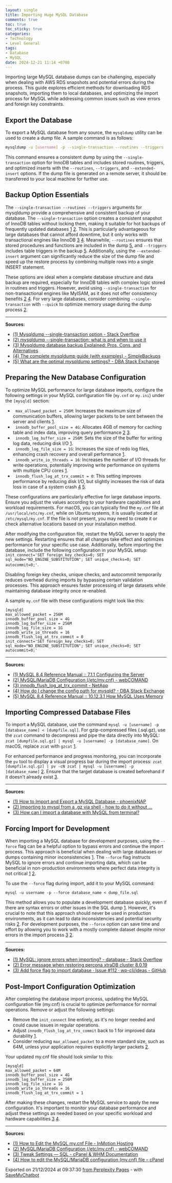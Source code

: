 ```yaml
---
layout: single
title: Importing Huge MySQL Database
comments: true
toc: true
toc_sticky: true
categories:
- Technology
- Level General
tags:
- Database
- MySQL
date: 2024-12-21 11:14 +0700
---
```


Importing large MySQL database dumps can be challenging, especially when dealing with AWS RDS snapshots and potential errors during the process. This guide explores efficient methods for downloading RDS snapshots, importing them to local databases, and optimizing the import process for MySQL while addressing common issues such as view errors and foreign key constraints.

## Export the Database
To export a MySQL database from any source, the `mysqldump` utility can be used to create a dump file. A sample command is as follows:

```bash
mysqldump -u [username] -p --single-transaction --routines --triggers --extended-insert [database_name] > [dumpfile.sql]
```

This command ensures a consistent dump by using the `--single-transaction` option for InnoDB tables and includes stored routines, triggers, and optimized inserts with the `--routines`, `--triggers`, and `--extended-insert` options. If the dump file is generated on a remote server, it should be transferred to your local machine for further use.

## Backup Option Essentials
The `--single-transaction --routines --triggers` arguments for mysqldump provide a comprehensive and consistent backup of your database. The `--single-transaction` option creates a consistent snapshot of InnoDB tables without locking them, making it suitable for hot backups of frequently updated databases [1](https://stackoverflow.com/questions/41683158/mysqldump-single-transaction-option) [2](https://mysqldump.guru/mysqldump-single-transaction-flag.html). This is particularly advantageous for large databases that cannot afford downtime, but it only works with transactional engines like InnoDB [3](https://upback.cloud/blog/mysqldump-database-backup-guide) [4](https://simplebackups.com/blog/the-complete-mysqldump-guide-with-examples/). Meanwhile, `--routines` ensures that stored procedures and functions are included in the dump [5](https://dba.stackexchange.com/questions/87100/what-are-the-optimal-mysqldump-settings), and `--triggers` includes table triggers in the backup [5](https://dba.stackexchange.com/questions/87100/what-are-the-optimal-mysqldump-settings). Additionally, using the `--extended-insert` argument can significantly reduce the size of the dump file and speed up the restore process by combining multiple rows into a single INSERT statement.

These options are ideal when a complete database structure and data backup are required, especially for InnoDB tables with complex logic stored in routines and triggers. However, avoid using `--single-transaction` for non-transactional engines like MyISAM, as it does not offer consistency benefits [2](https://mysqldump.guru/mysqldump-single-transaction-flag.html) [4](https://simplebackups.com/blog/the-complete-mysqldump-guide-with-examples/). For very large databases, consider combining `--single-transaction` with `--quick` to optimize memory usage during the dump process [2](https://mysqldump.guru/mysqldump-single-transaction-flag.html).


---
**Sources:**
- [(1) Mysqldump --single-transaction option - Stack Overflow](https://stackoverflow.com/questions/41683158/mysqldump-single-transaction-option)
- [(2) mysqldump --single-transaction: what is and when to use it](https://mysqldump.guru/mysqldump-single-transaction-flag.html)
- [(3) Mysqldump database backup Explained: Pros, Cons, and Alternatives](https://upback.cloud/blog/mysqldump-database-backup-guide)
- [(4) The complete mysqldump guide (with examples) - SimpleBackups](https://simplebackups.com/blog/the-complete-mysqldump-guide-with-examples/)
- [(5) What are the optimal mysqldump settings? - DBA Stack Exchange](https://dba.stackexchange.com/questions/87100/what-are-the-optimal-mysqldump-settings)


## Preparing the New Database Configuration
To optimize MySQL performance for large database imports, configure the following settings in your MySQL configuration file (`my.cnf` or `my.ini`) under the `[mysqld]` section:

*   `max_allowed_packet = 256M`: Increases the maximum size of communication buffers, allowing larger packets to be sent between the server and clients [1](https://dev.mysql.com/doc/refman/8.4/en/server-configuration.html).
*   `innodb_buffer_pool_size = 4G`: Allocates 4GB of memory for caching table and index data, improving query performance [2](https://www.webcomand.com/docs/admin_guide/configuration/mysqlmariadb/) [3](https://docs.netapp.com/us-en/ontap-apps-dbs/mysql/mysql-innodb_flush_log_at_trx_commit.html).
*   `innodb_log_buffer_size = 256M`: Sets the size of the buffer for writing log data, reducing disk I/O [1](https://dev.mysql.com/doc/refman/8.4/en/server-configuration.html).
*   `innodb_log_file_size = 1G`: Increases the size of redo log files, enhancing crash recovery and overall performance [1](https://dev.mysql.com/doc/refman/8.4/en/server-configuration.html).
*   `innodb_write_io_threads = 16`: Increases the number of I/O threads for write operations, potentially improving write performance on systems with multiple CPU cores [1](https://dev.mysql.com/doc/refman/8.4/en/server-configuration.html).
*   `innodb_flush_log_at_trx_commit = 0`: This setting improves performance by reducing disk I/O, but slightly increases the risk of data loss in case of a system crash [4](https://dba.stackexchange.com/questions/100478/how-do-i-change-the-config-path-for-mysqld) [5](https://dev.mysql.com/doc/refman/8.4/en/memory-use.html).

These configurations are particularly effective for large database imports. Ensure you adjust the values according to your hardware capabilities and workload requirements. For macOS, you can typically find the `my.cnf` file at `/usr/local/etc/my.cnf`, while on Ubuntu systems, it is usually located at `/etc/mysql/my.cnf`. If the file is not present, you may need to create it or check alternative locations based on your installation method.

After modifying the configuration file, restart the MySQL server to apply the new settings. Restarting ensures that all changes take effect and optimizes performance for your specific use case. Additionally, before importing the database, include the following configuration in your MySQL setup: `init_connect='SET foreign_key_checks=0; SET sql_mode="NO_ENGINE_SUBSTITUTION"; SET unique_checks=0; SET autocommit=0;'`.

Disabling foreign key checks, unique checks, and autocommit temporarily reduces overhead during imports by bypassing certain validation processes. This approach ensures faster processing of large datasets while maintaining database integrity once re-enabled.

A sample `my.cnf` file with these configurations might look like this:

```text
[mysqld]
max_allowed_packet = 256M
innodb_buffer_pool_size = 4G
innodb_log_buffer_size = 256M
innodb_log_file_size = 1G
innodb_write_io_threads = 16
innodb_flush_log_at_trx_commit = 0
init_connect='SET foreign_key_checks=0; SET sql_mode="NO_ENGINE_SUBSTITUTION"; SET unique_checks=0; SET autocommit=0;'
```


---
**Sources:**
- [(1) MySQL 8.4 Reference Manual :: 7.1.1 Configuring the Server](https://dev.mysql.com/doc/refman/8.4/en/server-configuration.html)
- [(2) MySQL/MariaDB Configuration (/etc/my.cnf) - webCOMAND](https://www.webcomand.com/docs/admin_guide/configuration/mysqlmariadb/)
- [(3) innodb\_flush\_log\_at\_trx\_commit - NetApp](https://docs.netapp.com/us-en/ontap-apps-dbs/mysql/mysql-innodb_flush_log_at_trx_commit.html)
- [(4) How do I change the config path for mysqld? - DBA Stack Exchange](https://dba.stackexchange.com/questions/100478/how-do-i-change-the-config-path-for-mysqld)
- [(5) MySQL 8.4 Reference Manual :: 10.12.3.1 How MySQL Uses Memory](https://dev.mysql.com/doc/refman/8.4/en/memory-use.html)


## Importing Compressed Database Files
To import a MySQL database, use the command `mysql -u [username] -p [database_name] < [dumpfile.sql]`. For gzip-compressed files (.sql.gz), use the `zcat` command to decompress and pipe the data directly into MySQL: `zcat [dumpfile.sql.gz] | mysql -u [username] -p [database_name]`. On macOS, replace `zcat` with `gzcat` [1](https://phoenixnap.com/kb/import-and-export-mysql-database).

For enhanced performance and progress monitoring, you can incorporate the `pv` tool to display a visual progress bar during the import process: `zcat [dumpfile.sql.gz] | pv -cN zcat | mysql -u [username] -p [database_name]` [2](https://superuser.com/questions/61741/importing-to-mysql-from-a-gz-via-shell-how-to-do-it-without-extracting-to-a-f). Ensure that the target database is created beforehand if it doesn't already exist [3](https://stackoverflow.com/questions/4546778/how-can-i-import-a-database-with-mysql-from-terminal).


---
**Sources:**
- [(1) How to Import and Export a MySQL Database - phoenixNAP](https://phoenixnap.com/kb/import-and-export-mysql-database)
- [(2) Importing to mysql from a .gz via shell - how to do it without ...](https://superuser.com/questions/61741/importing-to-mysql-from-a-gz-via-shell-how-to-do-it-without-extracting-to-a-f)
- [(3) How can I import a database with MySQL from terminal?](https://stackoverflow.com/questions/4546778/how-can-i-import-a-database-with-mysql-from-terminal)


## Forcing Import for Development
When importing a MySQL database for development purposes, using the `--force` flag can be a helpful option to bypass errors and continue the import process. This approach is beneficial when dealing with large databases or dumps containing minor inconsistencies [1](https://stackoverflow.com/questions/11263018/mysql-ignore-errors-when-importing). The `--force` flag instructs MySQL to ignore errors and continue importing data, which can be beneficial in non-production environments where perfect data integrity is not critical [1](https://stackoverflow.com/questions/11263018/mysql-ignore-errors-when-importing) [2](https://forums.percona.com/t/error-message-when-restoring-percona-xtradb-cluster-8-0-19/7892).

To use the `--force` flag during import, add it to your MySQL command:

```text
mysql -u username -p --force database_name < dump_file.sql
```

This method allows you to populate a development database quickly, even if there are syntax errors or other issues in the SQL dump [1](https://stackoverflow.com/questions/11263018/mysql-ignore-errors-when-importing). However, it's crucial to note that this approach should never be used in production environments, as it can lead to data inconsistencies and potential security risks [2](https://forums.percona.com/t/error-message-when-restoring-percona-xtradb-cluster-8-0-19/7892). For development purposes, the `--force` option can save time and effort by allowing you to work with a mostly complete dataset despite minor errors in the import process [3](https://github.com/wp-cli/ideas/issues/112) [2](https://forums.percona.com/t/error-message-when-restoring-percona-xtradb-cluster-8-0-19/7892).


---
**Sources:**
- [(1) MySQL: ignore errors when importing? - database - Stack Overflow](https://stackoverflow.com/questions/11263018/mysql-ignore-errors-when-importing)
- [(2) Error message when restoring percona xtraDB cluster 8.0.19](https://forums.percona.com/t/error-message-when-restoring-percona-xtradb-cluster-8-0-19/7892)
- [(3) Add force flag to import database · Issue #112 · wp-cli/ideas - GitHub](https://github.com/wp-cli/ideas/issues/112)


## Post-Import Configuration Optimization
After completing the database import process, updating the MySQL configuration file (my.cnf) is crucial to optimize performance for normal operations. Remove or adjust the following settings:

* Remove the `init_connect` line entirely, as it's no longer needed and could cause issues in regular operations.
* Adjust `innodb_flush_log_at_trx_commit` back to 1 for improved data durability [1](https://www.inmotionhosting.com/support/server/databases/edit-mysql-my-cnf/).
* Consider reducing `max_allowed_packet` to a more standard size, such as 64M, unless your application requires explicitly larger packets [2](https://www.webcomand.com/docs/admin_guide/configuration/mysqlmariadb/).

Your updated my.cnf file should look similar to this:

```text
[mysqld]
max_allowed_packet = 64M
innodb_buffer_pool_size = 4G
innodb_log_buffer_size = 256M
innodb_log_file_size = 1G
innodb_write_io_threads = 16
innodb_flush_log_at_trx_commit = 1
```

After making these changes, restart the MySQL service to apply the new configuration. It's important to monitor your database performance and adjust these settings as needed based on your specific workload and hardware capabilities [3](https://docs.cpanel.net/whm/server-configuration/tweak-settings/sql/) [4](https://support.cpanel.net/hc/en-us/articles/360051769294-How-to-edit-the-MySQL-MariaDB-configuration-my-cnf-file).


---
**Sources:**
- [(1) How to Edit the MySQL my.cnf File - InMotion Hosting](https://www.inmotionhosting.com/support/server/databases/edit-mysql-my-cnf/)
- [(2) MySQL/MariaDB Configuration (/etc/my.cnf) - webCOMAND](https://www.webcomand.com/docs/admin_guide/configuration/mysqlmariadb/)
- [(3) Tweak Settings — SQL - cPanel & WHM Documentation](https://docs.cpanel.net/whm/server-configuration/tweak-settings/sql/)
- [(4) How to edit the MySQL/MariaDB configuration (my.cnf) file – cPanel](https://support.cpanel.net/hc/en-us/articles/360051769294-How-to-edit-the-MySQL-MariaDB-configuration-my-cnf-file)

Exported on 21/12/2024 at 09:37:30 [from Perplexity Pages](https://www.perplexity.ai/page/importing-huge-mysql-database-MEtxb.mXRs6ruAAoq25Ztw) - with [SaveMyChatbot](https://save.hugocollin.com)
